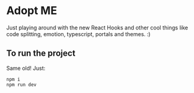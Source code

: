 # Adopt ME

Just playing around with the new React Hooks and other cool things like code splitting, emotion, typescript, portals and themes. :)

## To run the project

Same old! Just:

```
npm i
npm run dev
```

